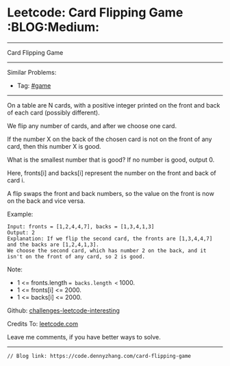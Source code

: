 
# Leetcode: Card Flipping Game     :BLOG:Medium:

---

Card Flipping Game  

---

Similar Problems:  

-   Tag: [#game](https://code.dennyzhang.com/tag/game)

---

On a table are N cards, with a positive integer printed on the front and back of each card (possibly different).  

We flip any number of cards, and after we choose one card.  

If the number X on the back of the chosen card is not on the front of any card, then this number X is good.  

What is the smallest number that is good?  If no number is good, output 0.  

Here, fronts[i] and backs[i] represent the number on the front and back of card i.  

A flip swaps the front and back numbers, so the value on the front is now on the back and vice versa.  

Example:  

    Input: fronts = [1,2,4,4,7], backs = [1,3,4,1,3]
    Output: 2
    Explanation: If we flip the second card, the fronts are [1,3,4,4,7] and the backs are [1,2,4,1,3].
    We choose the second card, which has number 2 on the back, and it isn't on the front of any card, so 2 is good.

Note:  

-   1 <= fronts.length `= backs.length <` 1000.
-   1 <= fronts[i] <= 2000.
-   1 <= backs[i] <= 2000.

Github: [challenges-leetcode-interesting](https://github.com/DennyZhang/challenges-leetcode-interesting/tree/master/problems/card-flipping-game)  

Credits To: [leetcode.com](https://leetcode.com/problems/card-flipping-game/description/)  

Leave me comments, if you have better ways to solve.  

---

    // Blog link: https://code.dennyzhang.com/card-flipping-game


